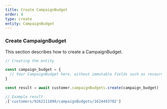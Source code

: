 ```yaml
---
title: Create CampaignBudget
order: 4
type: create
entity: CampaignBudget
---
```


### Create CampaignBudget

This section describes how to create a CampaignBudget.

```javascript
// Creating the entity

const campaign_budget = {
  // Your CampaignBudget here, without immutable fields such as resource_name
}

const result = await customer.campaignBudgets.create(campaign_budget)
```

```javascript
// Example result
;['customers/9262111890/campaignBudgets/1624493702']
```
